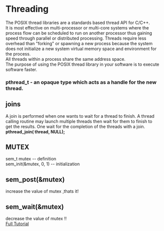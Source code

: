 # **Threading**
The POSIX thread libraries are a standards based thread API for C/C++.  
 It is most effective on multi-processor or multi-core systems where the process flow can be scheduled to run on another processor thus gaining speed through parallel or distributed processing. Threads require less overhead than "forking" or spawning a new process because the system does not initialize a new system virtual memory space and environment for the process.   
 All threads within a process share the same address space.  
 The purpose of using the POSIX thread library in your software is to execute software faster. 


 ### pthread_t - an opaque type which acts as a handle for the new thread.  

 ## joins
 A join is performed when one wants to wait for a thread to finish. A thread calling routine may launch multiple threads then wait for them to finish to get the results. One wait for the completion of the threads with a join.   
 **pthread_join( thread, NULL);**  

## MUTEX
sem_t mutex -- definition  
sem_init(&mutex, 0, 1) -- initialization  

## sem_post(&mutex)
increase the value of mutex ,thats it!
## sem_wait(&mutex)
decrease the value of mutex !!  
[Full Tutorial](https://www.cs.cmu.edu/afs/cs/academic/class/15492-f07/www/pthreads.html)
